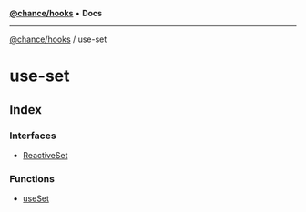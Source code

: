 [**@chance/hooks**](../README.md) • **Docs**

***

[@chance/hooks](../modules.md) / use-set

# use-set

## Index

### Interfaces

- [ReactiveSet](interfaces/ReactiveSet.md)

### Functions

- [useSet](functions/useSet.md)
